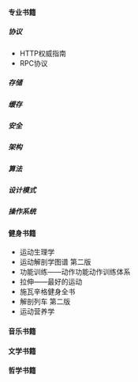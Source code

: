 #### 专业书籍

##### 协议

- HTTP权威指南
- RPC协议

##### 存储

##### 缓存

##### 安全

##### 架构

##### 算法

##### 设计模式

##### 操作系统

#### 健身书籍

- 运动生理学
- 运动解剖学图谱 第二版
- 功能训练——动作功能动作训练体系
- 拉伸——最好的运动
- 施瓦辛格健身全书
- 解剖列车 第二版
- 运动营养学

#### 音乐书籍

#### 文学书籍

#### 哲学书籍




